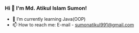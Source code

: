 ### Hi 👋 I'm Md. Atikul Islam Sumon!

- 🌱 I’m currently learning Java(OOP)
- 📫 How to reach me: E-mail - sumonatikul991@gmail.com

